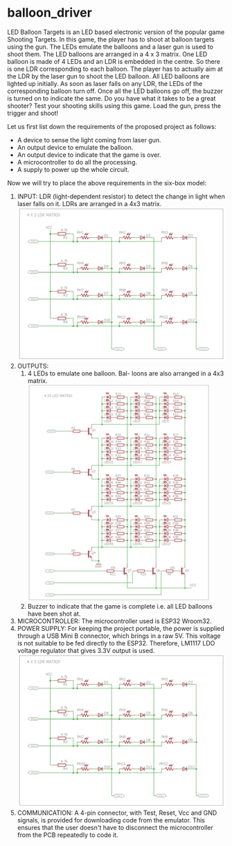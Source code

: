 # balloon_driver
LED Balloon Targets is an LED based electronic version of the popular game Shooting Targets. In this game, the player has to shoot at balloon targets using the gun. The LEDs emulate the balloons and a laser gun is used to shoot them. The LED balloons are arranged in a 4 x 3 matrix.
One LED balloon is made of 4 LEDs and an LDR is embedded in the centre. So there is one LDR corresponding to each balloon. The player has to actually aim at the LDR by the laser gun to shoot the LED balloon. All LED balloons are lighted up initially. As soon as laser falls on any LDR, the LEDs of the corresponding balloon turn off. Once all the LED balloons go off, the buzzer is turned on to indicate the same.
Do you have what it takes to be a great shooter? Test your shooting skills using this game. Load the gun, press the trigger and shoot!

Let us first list down the requirements of the proposed project as follows:
- A device to sense the light coming from laser gun.
- An output device to emulate the balloon.
- An output device to indicate that the game is over.
- A microcontroller to do all the processing.
- A supply to power up the whole circuit.

Now we will try to place the above requirements in the six-box model:
1. INPUT: LDR (light-dependent resistor) to detect the change in light when laser falls on it. LDRs are arranged in a 4x3 matrix. <img src="images/4x3_LDRmatrix.png" width="500">
1. OUTPUTS:
   1. 4 LEDs to emulate one balloon. Bal- loons are also arranged in a 4x3 matrix. <img src="images/4x3_ledmatrix.png" height="500">
   2. Buzzer to indicate that the game is complete i.e. all LED balloons have been shot at.
1. MICROCONTROLLER: The microcontroller used is ESP32 Wroom32.
1. POWER SUPPLY: For keeping the project portable, the power is supplied through a USB Mini B connector, which brings in a raw 5V. This voltage is not suitable to be fed directly to the ESP32. Therefore, LM1117 LDO voltage regulator that gives 3.3V output is used.<img src="images/4x3_LDRmatrix.png" width="500">
1. COMMUNICATION: A 4-pin connector, with Test, Reset, Vcc and GND signals, is provided for downloading code from the emulator. This ensures that the user doesn't have to disconnect the microcontroller from the PCB repeatedly to code it.
